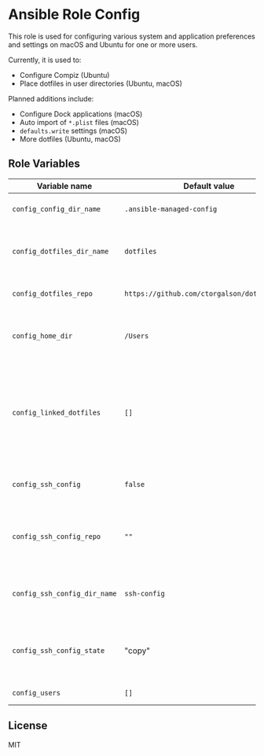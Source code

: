 # Ansible Role Config

This role is used for configuring various system and application
preferences and settings on macOS and Ubuntu for one or more users.

Currently, it is used to:

- Configure Compiz (Ubuntu)
- Place dotfiles in user directories (Ubuntu, macOS)

Planned additions include:

- Configure Dock applications (macOS)
- Auto import of `*.plist` files (macOS)
- `defaults.write` settings (macOS)
- More dotfiles (Ubuntu, macOS)

## Role Variables

| Variable name  | Default value | Description |
|----------------|---------------|-------------|
| `config_config_dir_name` | `.ansible-managed-config` | The name of the parent directory where the `dotfiles` repo should be cloned. |
| `config_dotfiles_dir_name` | `dotfiles` | The name of the directory to clone the `dotfiles` repo to (corresponds to the last directory in `dest` in and Ansible Git module task. |
| `config_dotfiles_repo` | `https://github.com/ctorgalson/dotfiles.git` | The url to a dotfiles repo (mine probably won't be that useful to you). |
| `config_home_dir` | `/Users` | The home directory on the current system--the default corresponds to macOS directory structure; change to `/home` on most linux distros. |
| `config_linked_dotfiles` | `[]` | The specific dotfiles in the `dotfiles` repo to symlink into users' home directories. Note that this should be an array of **paths** (relative to `~` to the files in question. E.g., for an ssh config file the path should be `.ssh/config` so that the file will be linked to `/home/username/.ssh/config`. |
| `config_ssh_config` | `false` | Whether or not to run the `ssh_config.yml` task and copy a file from a dotfiles repo to `/Users/username/.ssh/config`. |
| `config_ssh_config_repo` | `""` | Url to a repository containing an ssh config file named `config` in the root. Only required when `config_ssh_config` is set to `true`. |
| `config_ssh_config_dir_name` | `ssh-config` | The name of the directory to clone the `ssh-config` repo to. Only required when `config_ssh_config` is set to `true`. |
| `config_ssh_config_state` | "copy" | Whether to copy or symlnk the ssh config file into place. Should be set to `copy` or `link`, but is not used unless `config_ssh_config` is set to `true`. |
| `config_users` | `[]` | The list of users to run this role for. |

## License

MIT
